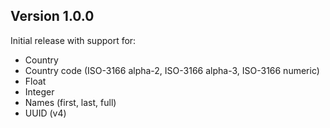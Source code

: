 ## Version 1.0.0

Initial release with support for:

- Country
- Country code (ISO-3166 alpha-2, ISO-3166 alpha-3, ISO-3166 numeric)
- Float
- Integer
- Names (first, last, full)
- UUID (v4)

